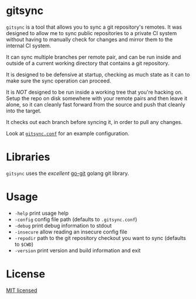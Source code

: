 # gitsync

`gitsync` is a tool that allows you to sync a git repository's remotes. It was designed to allow me to sync public 
 repositories to a private CI system without having to manually check for changes and mirror them to the internal CI system.

It can sync multiple branches per remote pair, and can be run inside and outside of a current working directory that contains a git repository.

It is designed to be defensive at startup, checking as much state as it can to make sure the sync operation can proceed.

It is _NOT_ designed to be run inside a working tree that you're hacking on. Setup the repo on disk somewhere with your remote pairs and then leave it alone, so it can cleanly fast forward from the source and push that cleanly into the target.

It checks out each branch before syncing it, in order to pull any changes.

Look at [`gitsync.conf`](gitsync.conf) for an example configuration.

# Libraries

`gitsync` uses the _excellent_ [go-git](https://github.com/go-git/go-git) golang git library. 

# Usage

- `-help` print usage help
- `-config` config file path (defaults to `.gitsync.conf`)
- `-debug` print debug information to stdout
- `-insecure` allow reading an insecure config file
- `-repodir` path to the git repository checkout you want to sync (defaults to `$CWD`)
- `-version` print version and build information and exit

# License

[MIT licensed](LICENSE)